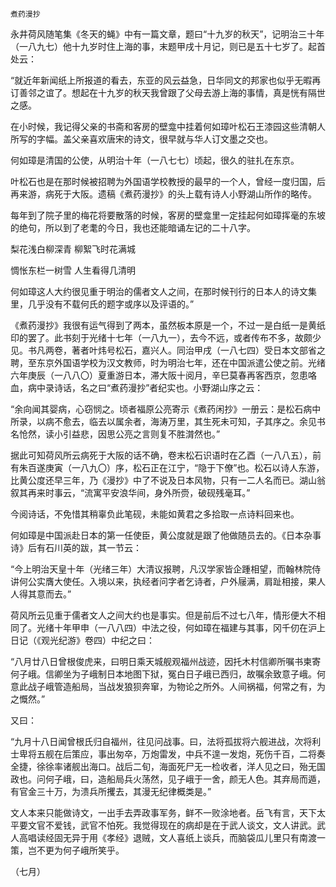     煮药漫抄 

   永井荷风随笔集《冬天的蝇》中有一篇文章，题曰“十九岁的秋天”，记明治三十年（一八九七）他十九岁时住上海的事，末题甲戌十月记，则已是五十七岁了。起首处云：

   “就近年新闻纸上所报道的看去，东亚的风云益急，日华同文的邦家也似乎无暇再订善邻之谊了。想起在十九岁的秋天我曾跟了父母去游上海的事情，真是恍有隔世之感。

   在小时候，我记得父亲的书斋和客房的壁龛中挂着何如璋叶松石王漆园这些清朝人所写的字幅。盖父亲喜欢唐宋的诗文，很早就与华人订文墨之交也。

   何如璋是清国的公使，从明治十年（一八七七）顷起，很久的驻扎在东京。

   叶松石也是在那时候被招聘为外国语学校教授的最早的一个人，曾经一度归国，后再来游，病死于大阪。遗稿《煮药漫抄》的头上载有诗人小野湖山所作的略传。

   每年到了院子里的梅花将要散落的时候，客房的壁龛里一定挂起何如璋挥毫的东坡的绝句，所以到了老耄的今日，我也还能暗诵左记的二十八字。

   梨花浅白柳深青 柳絮飞时花满城

   惆怅东栏一树雪 人生看得几清明

   何如璋这人大约很见重于明治的儒者文人之间，在那时候刊行的日本人的诗文集里，几乎没有不载何氏的题字或序以及评语的。”

   《煮药漫抄》我很有运气得到了两本，虽然板本原是一个，不过一是白纸一是黄纸印的罢了。此书刻于光绪十七年（一八九一），去今不远，或者传布不多，故颇少见。书凡两卷，著者叶炜号松石，嘉兴人。同治甲戌（一八七四）受日本文部省之聘，至东京外国语学校为汉文教师，时为明治七年，还在中国派遣公使之前。光绪六年庚辰（一八八〇）夏重游日本，滞大阪十阅月，辛巳莫春再客西京，忽患咯血，病中录诗话，名之曰“煮药漫抄”者纪实也。小野湖山序之云：

   “余向闻其婴病，心窃悯之。顷者福原公亮寄示《煮药闲抄》一册云：是松石病中所录，以病不愈去，临去以属余者，海涛万里，其生死未可知，子其序之。余见书名怆然，读小引益悲，因思公亮之言则复不胜潸然也。”

   据此可知荷风所云病死于大阪的话不确，卷末松石识语时在乙酉（一八八五），前有朱百遂庚寅（一八九〇）序，松石正在江宁，“隐于下僚”也。松石以诗人东游，比黄公度还早三年，乃《漫抄》中了不说及日本风物，只有一二人名而已。湖山翁叙其再来时事云，“流寓平安浪华间，身外所赍，破砚残毫耳。”

   今阅诗话，不免惜其稍辜负此笔砚，未能如黄君之多拾取一点诗料回来也。

   何如璋是中国派赴日本的第一任使臣，黄公度就是跟了他做随员去的。《日本杂事诗》后有石川英的跋，其一节云：

   “今上明治天皇十年（光绪三年）大清议报聘，凡汉学家皆企踵相望，而翰林院侍讲何公实膺大使任。入境以来，执经者问字者乞诗者，户外屦满，肩趾相接，果人人得其意而去。”

   荷风所云见重于儒者文人之间大约也是事实。但是前后不过七八年，情形便大不相同了。光绪十年甲申（一八八四）中法之役，何如璋在福建与其事，冈千仞在沪上日记（《观光纪游》卷四）中纪之曰：

   “八月廿八日曾根俊虎来，曰明日乘天城舰观福州战迹，因托木村信卿所嘱书柬寄何子峨。信卿坐为子峨制日本地图下狱，冤白日子峨已西归，故嘱余致意子峨。何意此战子峨管造船局，当战发狼狈奔窜，为物论之所外。人间祸福，何常之有，为之慨然。”

   又曰：

   “九月十八日闻曾根氏归自福州，往见问战事。曰，法将孤拔将六舰进战，次将利士卑将五舰在后策应，事出匆卒，万炮雷发，中兵不遑一发炮，死伤千百，二将奏全捷，徐徐率诸舰出海口。战后二旬，海面死尸无一检收者，洋人见之曰，殆无国政也。问何子峨，曰，造船局兵火荡然，见子峨于一舍，颜无人色。其弃局而遁，有官金三十万，为溃兵所攫去，其漫无纪律概类是。”

   文人本来只能做诗文，一出手去弄政事军务，鲜不一败涂地者。岳飞有言，天下太平要文官不爱钱，武官不怕死。我觉得现在的病却是在于武人谈文，文人讲武。武人高唱读经固无异于用《孝经》退贼，文人喜纸上谈兵，而脑袋瓜儿里只有南渡一策，岂不更为何子峨所笑乎。

   （七月）

